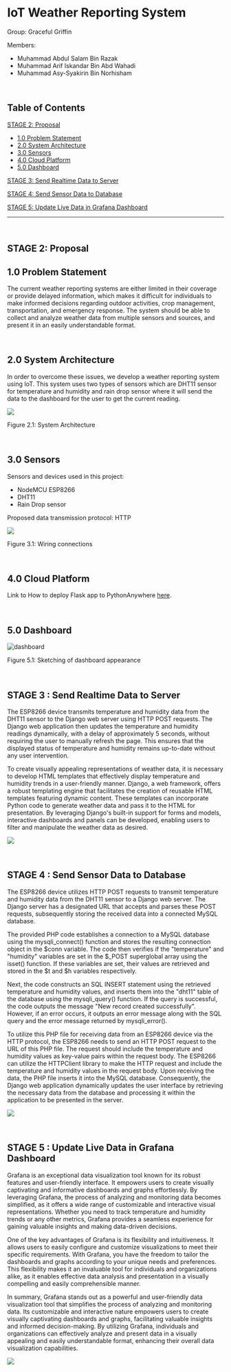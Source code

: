 # IoT Weather Reporting System

Group: Graceful Griffin

Members:
- Muhammad Abdul Salam Bin Razak
- Muhammad Arif Iskandar Bin Abd Wahadi
- Muhammad Asy-Syakirin Bin Norhisham

<br>

## Table of Contents

 [STAGE 2: Proposal](#stage-2-proposal)

+ [1.0 Problem Statement](#10-problem-statement)
+ [2.0 System Architecture](#20-system-architecture)
+ [3.0 Sensors](#30-sensors)
+ [4.0 Cloud Platform](#40-cloud-platform)
+ [5.0 Dashboard](#50-dashboard)

 [STAGE 3: Send Realtime Data to Server](#stage-3-send-realtime-data)

 [STAGE 4: Send Sensor Data to Database](#stage-4)

 [STAGE 5: Update Live Data in Grafana Dashboard](#stage-5)
***
<br>

## STAGE 2: Proposal

## 1.0 Problem Statement

The current weather reporting systems are either limited in their coverage or provide delayed information, which makes it difficult for individuals to make informed decisions regarding outdoor activities, crop management, transportation, and emergency response. The system should be able to collect and analyze weather data from multiple sensors and sources, and present it in an easily understandable format. 

<br>

## 2.0 System Architecture

In order to overcome these issues, we develop a weather reporting system using IoT. This system uses two types of sensors which are DHT11 sensor for temperature and humidity and rain drop sensor where it will send the data to the dashboard for the user to get the current reading.

![](SYSTEM.jpeg)

Figure 2.1: System Architecture

<br>

## 3.0 Sensors

Sensors and devices used in this project:
- NodeMCU ESP8266
- DHT11 
- Rain Drop sensor

Proposed data transmission protocol: HTTP

![](sensors.png)

Figure 3.1: Wiring connections

<br>

## 4.0 Cloud Platform

Link to How to deploy Flask app to PythonAnywhere [here](https://youtu.be/yZY-izd_qI4).

<br>

## 5.0 Dashboard

![dashboard](https://github.com/Asy-Syakirin/stage2/assets/129646759/ff1203ab-e28f-46bd-b701-fbdd6a86baac)

Figure 5.1: Sketching of dashboard appearance

<br>

## STAGE 3 : Send Realtime Data to Server

The ESP8266 device transmits temperature and humidity data from the DHT11 sensor to the Django web server using HTTP POST requests. The Django web application then updates the temperature and humidity readings dynamically, with a delay of approximately 5 seconds, without requiring the user to manually refresh the page. This ensures that the displayed status of temperature and humidity remains up-to-date without any user intervention.

To create visually appealing representations of weather data, it is necessary to develop HTML templates that effectively display temperature and humidity trends in a user-friendly manner. Django, a web framework, offers a robust templating engine that facilitates the creation of reusable HTML templates featuring dynamic content. These templates can incorporate Python code to generate weather data and pass it to the HTML for presentation. By leveraging Django's built-in support for forms and models, interactive dashboards and panels can be developed, enabling users to filter and manipulate the weather data as desired.

![](dashboard.png)

<br>

## STAGE 4 : Send Sensor Data to Database

The ESP8266 device utilizes HTTP POST requests to transmit temperature and humidity data from the DHT11 sensor to a Django web server. The Django server has a designated URL that accepts and parses these POST requests, subsequently storing the received data into a connected MySQL database.

The provided PHP code establishes a connection to a MySQL database using the mysqli_connect() function and stores the resulting connection object in the $conn variable. The code then verifies if the "temperature" and "humidity" variables are set in the $_POST superglobal array using the isset() function. If these variables are set, their values are retrieved and stored in the $t and $h variables respectively.

Next, the code constructs an SQL INSERT statement using the retrieved temperature and humidity values, and inserts them into the "dht11" table of the database using the mysqli_query() function. If the query is successful, the code outputs the message "New record created successfully". However, if an error occurs, it outputs an error message along with the SQL query and the error message returned by mysqli_error().

To utilize this PHP file for receiving data from an ESP8266 device via the HTTP protocol, the ESP8266 needs to send an HTTP POST request to the URL of this PHP file. The request should include the temperature and humidity values as key-value pairs within the request body. The ESP8266 can utilize the HTTPClient library to make the HTTP request and include the temperature and humidity values in the request body. Upon receiving the data, the PHP file inserts it into the MySQL database. Consequently, the Django web application dynamically updates the user interface by retrieving the necessary data from the database and processing it within the application to be presented in the server.

![](database.png)

<br>

## STAGE 5 : Update Live Data in Grafana Dashboard

Grafana is an exceptional data visualization tool known for its robust features and user-friendly interface. It empowers users to create visually captivating and informative dashboards and graphs effortlessly. By leveraging Grafana, the process of analyzing and monitoring data becomes simplified, as it offers a wide range of customizable and interactive visual representations. Whether you need to track temperature and humidity trends or any other metrics, Grafana provides a seamless experience for gaining valuable insights and making data-driven decisions.

One of the key advantages of Grafana is its flexibility and intuitiveness. It allows users to easily configure and customize visualizations to meet their specific requirements. With Grafana, you have the freedom to tailor the dashboards and graphs according to your unique needs and preferences. This flexibility makes it an invaluable tool for individuals and organizations alike, as it enables effective data analysis and presentation in a visually compelling and easily comprehensible manner.

In summary, Grafana stands out as a powerful and user-friendly data visualization tool that simplifies the process of analyzing and monitoring data. Its customizable and interactive nature empowers users to create visually captivating dashboards and graphs, facilitating valuable insights and informed decision-making. By utilizing Grafana, individuals and organizations can effectively analyze and present data in a visually appealing and easily understandable format, enhancing their overall data visualization capabilities.

![](grafana.png)

<br>
